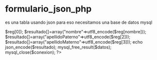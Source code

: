 # formulario_json_php
es una tabla usando json para eso necesitamos una base de datos mysql

<?
    $conexion=mysql_connect("localhost","root","12345678") or die("Error en la conexión");
	mysql_select_db("universidad1",$conexion) or die("Error en la Base de datos");
	$sql="Select * from alumnos where matricula='$_GET[matricula]'";
	$datos=mysql_query($sql,$conexion) or die("Error de SQL");
	$reg=mysql_fetch_array($datos);
	$resultado[]=array("matricula"=>$reg[0]);
	$resultado[]=array("nombre"=>utf8_encode($reg[nombre]));
	$resultado[]=array("apellidoPaterno"=>utf8_encode($reg[2]));
	$resultado[]=array("apellidoMaterno"=>utf8_encode($reg[3]));
	echo json_encode($resultado);
	mysql_free_result($datos);
	mysql_close($conexion);
?>
